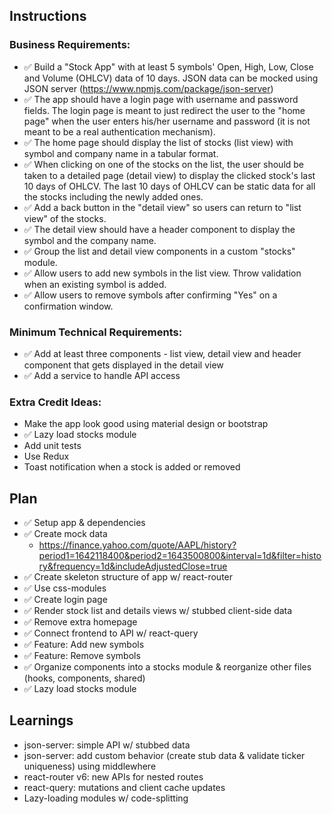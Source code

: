 ## Instructions

### Business Requirements:
- :white_check_mark: Build a "Stock App" with at least 5 symbols' Open, High, Low, Close and Volume (OHLCV) data of 10 days. JSON data can be mocked using JSON server (https://www.npmjs.com/package/json-server)
- :white_check_mark: The app should have a login page with username and password fields. The login page is meant to just redirect the user to the "home page" when the user enters his/her username and password (it is not meant to be a real authentication mechanism).  
- :white_check_mark: The home page should display the list of stocks (list view) with symbol and company name in a tabular format.
- :white_check_mark: When clicking on one of the stocks on the list, the user should be taken to a detailed page (detail view) to display the clicked stock's last 10 days of OHLCV. The last 10 days of OHLCV can be static data for all the stocks including the newly added ones.  
- :white_check_mark: Add a back button in the "detail view" so users can return to "list view" of the stocks.
- :white_check_mark: The detail view should have a header component to display the symbol and the company name.
- :white_check_mark: Group the list and detail view components in a custom "stocks" module.
- :white_check_mark: Allow users to add new symbols in the list view. Throw validation when an existing symbol is added.
- :white_check_mark: Allow users to remove symbols after confirming "Yes" on a confirmation window.

### Minimum Technical Requirements:
- :white_check_mark: Add at least three components - list view, detail view and header component that gets displayed in the detail view
- :white_check_mark: Add a service to handle API access

### Extra Credit Ideas:
- Make the app look good using material design or bootstrap
- :white_check_mark: Lazy load stocks module
- Add unit tests 
- Use Redux
- Toast notification when a stock is added or removed


## Plan
- :white_check_mark: Setup app & dependencies
- :white_check_mark: Create mock data
  - https://finance.yahoo.com/quote/AAPL/history?period1=1642118400&period2=1643500800&interval=1d&filter=history&frequency=1d&includeAdjustedClose=true
- :white_check_mark: Create skeleton structure of app w/ react-router
- :white_check_mark: Use css-modules
- :white_check_mark: Create login page
- :white_check_mark: Render stock list and details views w/ stubbed client-side data
- :white_check_mark: Remove extra homepage
- :white_check_mark: Connect frontend to API w/ react-query
- :white_check_mark: Feature: Add new symbols
- :white_check_mark: Feature: Remove symbols
- :white_check_mark: Organize components into a stocks module & reorganize other files (hooks, components, shared)
- :white_check_mark: Lazy load stocks module


## Learnings
- json-server: simple API w/ stubbed data
- json-server: add custom behavior (create stub data & validate ticker uniqueness) using middlewhere
- react-router v6: new APIs for nested routes
- react-query: mutations and client cache updates
- Lazy-loading modules w/ code-splitting
